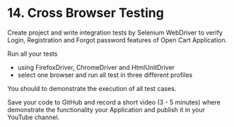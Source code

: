 # 14. Cross Browser Testing

Create project and write integration tests by Selenium WebDriver to verify Login, Registration and Forgot password features of Open Cart Application.

Run all your tests
- using FirefoxDriver, ChromeDriver and HtmlUnitDriver
- select one browser and run all test in three different profiles

You should to demonstrate the execution of all test cases.

Save your code to GitHub and record a short video (3 - 5 minutes) where demonstrate the functionality your Application and publish it in your YouTube channel.
